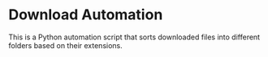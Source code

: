 # Download Automation
This is a Python automation script that sorts downloaded files into different folders based on their extensions.
